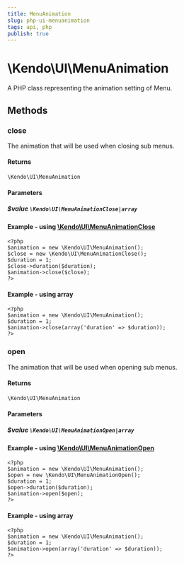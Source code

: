 ```yaml
---
title: MenuAnimation
slug: php-ui-menuanimation
tags: api, php
publish: true
---
```


# \Kendo\UI\MenuAnimation

A PHP class representing the animation setting of Menu.


## Methods

### close

The animation that will be used when closing sub menus.

#### Returns
`\Kendo\UI\MenuAnimation`

#### Parameters

##### $value `\Kendo\UI\MenuAnimationClose|array`


#### Example - using [\Kendo\UI\MenuAnimationClose](/kendo-ui/api/wrappers/php/Kendo/UI/MenuAnimationClose)
    <?php
    $animation = new \Kendo\UI\MenuAnimation();
    $close = new \Kendo\UI\MenuAnimationClose();
    $duration = 1;
    $close->duration($duration);
    $animation->close($close);
    ?>

#### Example - using array

    <?php
    $animation = new \Kendo\UI\MenuAnimation();
    $duration = 1;
    $animation->close(array('duration' => $duration));
    ?>

### open

The animation that will be used when opening sub menus.

#### Returns
`\Kendo\UI\MenuAnimation`

#### Parameters

##### $value `\Kendo\UI\MenuAnimationOpen|array`


#### Example - using [\Kendo\UI\MenuAnimationOpen](/kendo-ui/api/wrappers/php/Kendo/UI/MenuAnimationOpen)
    <?php
    $animation = new \Kendo\UI\MenuAnimation();
    $open = new \Kendo\UI\MenuAnimationOpen();
    $duration = 1;
    $open->duration($duration);
    $animation->open($open);
    ?>

#### Example - using array

    <?php
    $animation = new \Kendo\UI\MenuAnimation();
    $duration = 1;
    $animation->open(array('duration' => $duration));
    ?>

